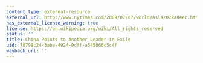 ```yaml
---
content_type: external-resource
external_url: http://www.nytimes.com/2009/07/07/world/asia/07kadeer.html
has_external_license_warning: true
license: https://en.wikipedia.org/wiki/All_rights_reserved
status: ''
title: China Points to Another Leader in Exile
uid: 78798c24-3aba-4924-9dff-a545866c5c4f
wayback_url: ''
---
```

